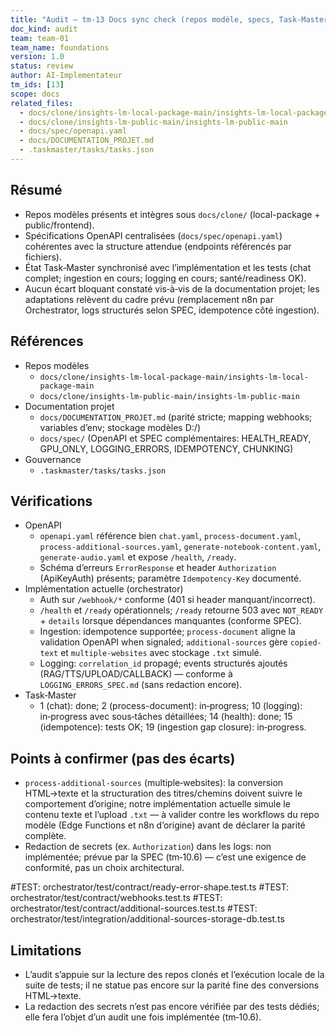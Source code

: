 ```yaml
---
title: "Audit — tm-13 Docs sync check (repos modèle, specs, Task‑Master)"
doc_kind: audit
team: team-01
team_name: foundations
version: 1.0
status: review
author: AI-Implementateur
tm_ids: [13]
scope: docs
related_files:
  - docs/clone/insights-lm-local-package-main/insights-lm-local-package-main
  - docs/clone/insights-lm-public-main/insights-lm-public-main
  - docs/spec/openapi.yaml
  - docs/DOCUMENTATION_PROJET.md
  - .taskmaster/tasks/tasks.json
---
```


## Résumé
- Repos modèles présents et intègres sous `docs/clone/` (local-package + public/frontend).
- Spécifications OpenAPI centralisées (`docs/spec/openapi.yaml`) cohérentes avec la structure attendue (endpoints référencés par fichiers).
- État Task‑Master synchronisé avec l’implémentation et les tests (chat complet; ingestion en cours; logging en cours; santé/readiness OK).
- Aucun écart bloquant constaté vis‑à‑vis de la documentation projet; les adaptations relèvent du cadre prévu (remplacement n8n par Orchestrator, logs structurés selon SPEC, idempotence côté ingestion).

## Références
- Repos modèles
  - `docs/clone/insights-lm-local-package-main/insights-lm-local-package-main`
  - `docs/clone/insights-lm-public-main/insights-lm-public-main`
- Documentation projet
  - `docs/DOCUMENTATION_PROJET.md` (parité stricte; mapping webhooks; variables d’env; stockage modèles D:/)
  - `docs/spec/` (OpenAPI et SPEC complémentaires: HEALTH_READY, GPU_ONLY, LOGGING_ERRORS, IDEMPOTENCY, CHUNKING)
- Gouvernance
  - `.taskmaster/tasks/tasks.json`

## Vérifications
- OpenAPI
  - `openapi.yaml` référence bien `chat.yaml`, `process-document.yaml`, `process-additional-sources.yaml`, `generate-notebook-content.yaml`, `generate-audio.yaml` et expose `/health`, `/ready`.
  - Schéma d’erreurs `ErrorResponse` et header `Authorization` (ApiKeyAuth) présents; paramètre `Idempotency-Key` documenté.
- Implémentation actuelle (orchestrator)
  - Auth sur `/webhook/*` conforme (401 si header manquant/incorrect).
  - `/health` et `/ready` opérationnels; `/ready` retourne 503 avec `NOT_READY` + `details` lorsque dépendances manquantes (conforme SPEC).
  - Ingestion: idempotence supportée; `process-document` aligne la validation OpenAPI when signaled; `additional-sources` gère `copied-text` et `multiple-websites` avec stockage `.txt` simulé.
  - Logging: `correlation_id` propagé; events structurés ajoutés (RAG/TTS/UPLOAD/CALLBACK) — conforme à `LOGGING_ERRORS_SPEC.md` (sans redaction encore).
- Task‑Master
  - 1 (chat): done; 2 (process-document): in‑progress; 10 (logging): in‑progress avec sous‑tâches détaillées; 14 (health): done; 15 (idempotence): tests OK; 19 (ingestion gap closure): in‑progress.

## Points à confirmer (pas des écarts)
- `process-additional-sources` (multiple‑websites): la conversion HTML→texte et la structuration des titres/chemins doivent suivre le comportement d’origine; notre implémentation actuelle simule le contenu texte et l’upload `.txt` — à valider contre les workflows du repo modèle (Edge Functions et n8n d’origine) avant de déclarer la parité complète.
- Redaction de secrets (ex. `Authorization`) dans les logs: non implémentée; prévue par la SPEC (tm‑10.6) — c’est une exigence de conformité, pas un choix architectural.

#TEST: orchestrator/test/contract/ready-error-shape.test.ts
#TEST: orchestrator/test/contract/webhooks.test.ts
#TEST: orchestrator/test/contract/additional-sources.test.ts
#TEST: orchestrator/test/integration/additional-sources-storage-db.test.ts

## Limitations
- L’audit s’appuie sur la lecture des repos clonés et l’exécution locale de la suite de tests; il ne statue pas encore sur la parité fine des conversions HTML→texte.
- La redaction des secrets n’est pas encore vérifiée par des tests dédiés; elle fera l’objet d’un audit une fois implémentée (tm‑10.6).

